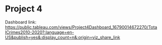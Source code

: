 # Project 4




 
Dashboard link: https://public.tableau.com/views/Project4Dashboard_16790014672270/TotalCrimes2010-2020?:language=en-US&publish=yes&:display_count=n&:origin=viz_share_link
